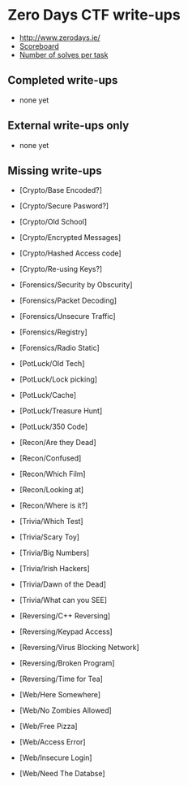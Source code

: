# Zero Days CTF write-ups

* <http://www.zerodays.ie/>
* [Scoreboard](scoreboard.txt)
* [Number of solves per task](solves.txt)

## Completed write-ups

* none yet

## External write-ups only

* none yet
 
## Missing write-ups

* [Crypto/Base Encoded?]
* [Crypto/Secure Pasword?]
* [Crypto/Old School]
* [Crypto/Encrypted Messages]
* [Crypto/Hashed Access code]
* [Crypto/Re-using Keys?]

* [Forensics/Security by Obscurity]
* [Forensics/Packet Decoding]
* [Forensics/Unsecure Traffic]
* [Forensics/Registry]
* [Forensics/Radio Static]

* [PotLuck/Old Tech]
* [PotLuck/Lock picking]
* [PotLuck/Cache]
* [PotLuck/Treasure Hunt]
* [PotLuck/350 Code]

* [Recon/Are they Dead]
* [Recon/Confused]
* [Recon/Which Film]
* [Recon/Looking at]
* [Recon/Where is it?]

* [Trivia/Which Test]
* [Trivia/Scary Toy]
* [Trivia/Big Numbers]
* [Trivia/Irish Hackers]
* [Trivia/Dawn of the Dead]
* [Trivia/What can you SEE]

* [Reversing/C++ Reversing]
* [Reversing/Keypad Access]
* [Reversing/Virus Blocking Network]
* [Reversing/Broken Program]
* [Reversing/Time for Tea]

* [Web/Here Somewhere]
* [Web/No Zombies Allowed]
* [Web/Free Pizza]
* [Web/Access Error]
* [Web/Insecure Login]
* [Web/Need The Databse]

